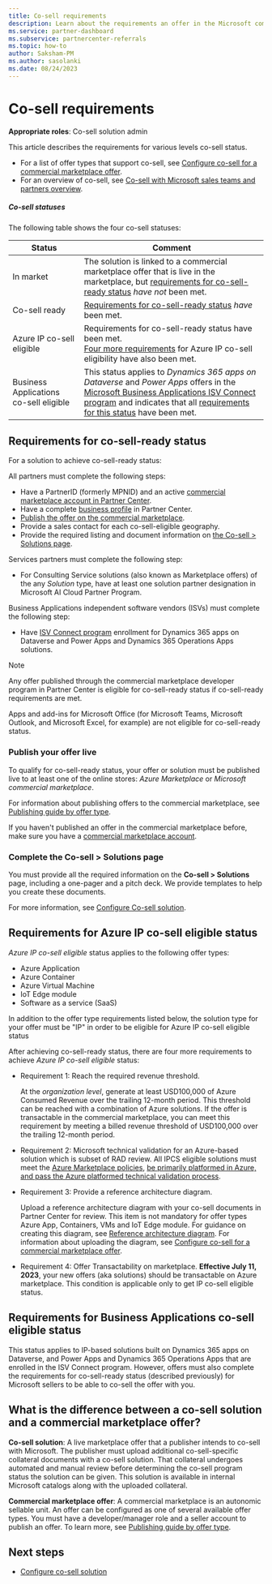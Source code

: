 ```yaml
---
title: Co-sell requirements 
description: Learn about the requirements an offer in the Microsoft commercial marketplace must meet to qualify for co-sell-ready or co-sell incentive status.
ms.service: partner-dashboard 
ms.subservice: partnercenter-referrals
ms.topic: how-to
author: Saksham-PM
ms.author: sasolanki
ms.date: 08/24/2023
---
```


# Co-sell requirements

**Appropriate roles**: Co-sell solution admin

This article describes the requirements for various levels co-sell status.

- For a list of offer types that support co-sell, see  [Configure co-sell for a commercial marketplace offer](co-sell-configure.md).
- For an overview of co-sell, see [Co-sell with Microsoft sales teams and partners overview](co-sell-overview.md).

##### Co-sell statuses

The following table shows the four co-sell statuses:

| Status | Comment |
| ------------ | ------------- |
| In market | The solution is linked to a commercial marketplace offer that is live in the marketplace, but [requirements for co-sell-ready status](#requirements-for-co-sell-ready-status) _have_ _not_ been met. |
| Co-sell ready | [Requirements for co-sell-ready status](co-sell-requirements.md#requirements-for-co-sell-ready-status) _have_ been met. |
| Azure IP co-sell eligible | Requirements for co-sell-ready status have been met.<br>[Four more requirements](#requirements-for-azure-ip-co-sell-eligible-status) for Azure IP co-sell eligibility have also been met. |
| Business Applications co-sell eligible | This status applies to _Dynamics 365 apps on Dataverse_ and _Power Apps_ offers in the [Microsoft Business Applications ISV Connect program](/azure/marketplace/business-applications-isv-program) and indicates that all [requirements for this status](#requirements-for-business-applications-co-sell-eligible-status) have been met. |

## Requirements for co-sell-ready status

For a solution to achieve co-sell-ready status:

All partners must complete the following steps:

- Have a PartnerID (formerly MPNID) and an active [commercial marketplace account in Partner Center](/azure/marketplace/create-account).
- Have a complete [business profile](./create-a-marketing-profile.md) in Partner Center.
- [Publish the offer on the commercial marketplace](#publish-your-offer-live).
- Provide a sales contact for each co-sell-eligible geography.
- Provide the required listing and document information on [the Co-sell > Solutions page](co-sell-configure.md).

Services partners must complete the following step:

- For Consulting Service solutions (also known as Marketplace offers) of the any _Solution_ type, have at least one solution partner designation in Microsoft AI Cloud Partner Program.

Business Applications independent software vendors (ISVs) must complete the following step:

- Have [ISV Connect program](/azure/marketplace/business-applications-isv-program) enrollment for Dynamics 365 apps on Dataverse and Power Apps and Dynamics 365 Operations Apps solutions.

> [!NOTE]
> Any offer published through the commercial marketplace developer program in Partner Center is eligible for co-sell-ready status if co-sell-ready requirements are met.
>
> Apps and add-ins for Microsoft Office (for Microsoft Teams, Microsoft Outlook, and Microsoft Excel, for example) are not eligible for co-sell-ready status.

### Publish your offer live

To qualify for co-sell-ready status, your offer or solution must be published live to at least one of the online stores: _Azure Marketplace_ or _Microsoft commercial marketplace_.

For information about publishing offers to the commercial marketplace, see [Publishing guide by offer type](/azure/marketplace/publisher-guide-by-offer-type).

If you haven't published an offer in the commercial marketplace before, make sure you have a [commercial marketplace account](/azure/marketplace/create-account).

### Complete the Co-sell > Solutions page

You must provide all the required information on the **Co-sell > Solutions** page, including a one-pager and a pitch deck. We provide templates to help you create these documents.

For more information, see [Configure Co-sell solution](./co-sell-configure.md).

## Requirements for Azure IP co-sell eligible status

_Azure IP co-sell eligible_ status applies to the following offer types:

- Azure Application
- Azure Container
- Azure Virtual Machine
- IoT Edge module
- Software as a service (SaaS)

In addition to the offer type requirements listed below, the solution type for your offer must be "IP" in order to be eligible for Azure IP co-sell eligible status

After achieving co-sell-ready status, there are four more requirements to achieve _Azure IP co-sell eligible_ status:

- Requirement 1: Reach the required revenue threshold.

   At the _organization level_, generate at least USD100,000 of Azure Consumed Revenue over the trailing 12-month period. This threshold can be reached with a combination of Azure solutions. If the offer is transactable in the commercial marketplace, you can meet this requirement by meeting a billed revenue threshold of USD100,000 over the trailing 12-month period.

- Requirement 2: Microsoft technical validation for an Azure-based solution which is subset of RAD review.
   All IPCS eligible solutions must meet the [Azure Marketplace policies](/legal/marketplace/certification-policies), [be primarily platformed in Azure, and pass the Azure platformed technical validation process](/legal/marketplace/certification-policies).
  
- Requirement 3: Provide a reference architecture diagram.

   Upload a reference architecture diagram with your co-sell documents in Partner Center for review. This item is not mandatory for offer types Azure App, Containers, VMs and IoT Edge module. For guidance on creating this diagram, see [Reference architecture diagram](reference-architecture-diagram.md). For information about uploading the diagram, see [Configure co-sell for a commercial marketplace offer](./co-sell-configure.md).

- Requirement 4: Offer Transactability on marketplace. **Effective July 11, 2023**, your new offers (aka solutions) should be transactable on Azure marketplace. This condition is applicable only to get IP co-sell eligible status. 

## Requirements for Business Applications co-sell eligible status

This status applies to IP-based solutions built on Dynamics 365 apps on Dataverse, and Power Apps and Dynamics 365 Operations Apps that are enrolled in the ISV Connect program. However, offers must also complete the requirements for co-sell-ready status (described previously) for Microsoft sellers to be able to co-sell the offer with you.

## What is the difference between a co-sell solution and a commercial marketplace offer?

**Co-sell solution**: A live marketplace offer that a publisher intends to co-sell with Microsoft. The publisher must upload additional co-sell-specific collateral documents with a co-sell solution. That collateral undergoes automated and manual review before determining the co-sell program status the solution can be given. This solution is available in internal Microsoft catalogs along with the uploaded collateral.

**Commercial marketplace offer**: A commercial marketplace is an autonomic sellable unit. An offer can be configured as one of several available offer types. You must have a developer/manager role and a seller account to publish an offer. To learn more, see [Publishing guide by offer type](/azure/marketplace/publisher-guide-by-offer-type).

## Next steps

- [Configure co-sell solution](./co-sell-configure.md)

